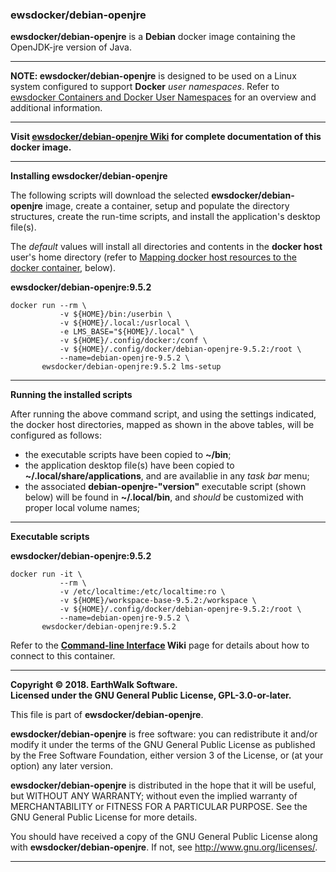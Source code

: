### ewsdocker/debian-openjre
**ewsdocker/debian-openjre** is a **Debian** docker image containing the OpenJDK-jre version of Java.  
____  

**NOTE: ewsdocker/debian-openjre** is designed to be used on a Linux system configured to support **Docker** _user namespaces_.  Refer to [ewsdocker Containers and Docker User Namespaces](https://github.com/ewsdocker/ewsdocker.github.io/wiki/UserNS-Overview) for an overview and additional information.  

____  

**Visit [ewsdocker/debian-openjre Wiki](https://github.com/ewsdocker/debian-openjre/wiki) for complete documentation of this docker image.**  
____  

**Installing ewsdocker/debian-openjre**  

The following scripts will download the selected **ewsdocker/debian-openjre** image, create a container, setup and populate the directory structures, create the run-time scripts, and install the application's desktop file(s).  

The <i>default</i> values will install all directories and contents in the <b>docker host</b> user's home directory (refer to <a href="#mapping">Mapping docker host resources to the docker container</a>, below).  

**ewsdocker/debian-openjre:9.5.2**
  
    docker run --rm \
               -v ${HOME}/bin:/userbin \
               -v ${HOME}/.local:/usrlocal \
               -e LMS_BASE="${HOME}/.local" \
               -v ${HOME}/.config/docker:/conf \
               -v ${HOME}/.config/docker/debian-openjre-9.5.2:/root \
               --name=debian-openjre-9.5.2 \
           ewsdocker/debian-openjre:9.5.2 lms-setup  

____  

**Running the installed scripts**

After running the above command script, and using the settings indicated, the docker host directories, mapped as shown in the above tables, will be configured as follows:

 - the executable scripts have been copied to **~/bin**;  
 - the application desktop file(s) have been copied to **~/.local/share/applications**, and are availablie in any _task bar_ menu;  
 - the associated **debian-openjre-"version"** executable script (shown below) will be found in **~/.local/bin**, and _should_ be customized with proper local volume names;  

____  

**Executable scripts**  

**ewsdocker/debian-openjre:9.5.2**  
  
    docker run -it \
               --rm \
               -v /etc/localtime:/etc/localtime:ro \
               -v ${HOME}/workspace-base-9.5.2:/workspace \
               -v ${HOME}/.config/docker/debian-openjre-9.5.2:/root \
               --name=debian-openjre-9.5.2 \
           ewsdocker/debian-openjre:9.5.2

Refer to the **[Command-line Interface](https://github.com/ewsdocker/debian-openjre/wiki/CommandLineInterface) Wiki** page for details about how to connect to this container.

____  

**Copyright © 2018. EarthWalk Software.**  
**Licensed under the GNU General Public License, GPL-3.0-or-later.**  

This file is part of **ewsdocker/debian-openjre**.  

**ewsdocker/debian-openjre** is free software: you can redistribute 
it and/or modify it under the terms of the GNU General Public License 
as published by the Free Software Foundation, either version 3 of the 
License, or (at your option) any later version.  

**ewsdocker/debian-openjre** is distributed in the hope that 
it will be useful, but WITHOUT ANY WARRANTY; without even the implied 
warranty of MERCHANTABILITY or FITNESS FOR A PARTICULAR PURPOSE.  See the
GNU General Public License for more details.  

You should have received a copy of the GNU General Public License
along with **ewsdocker/debian-openjre**.  If not, see 
<http://www.gnu.org/licenses/>.  
____  
